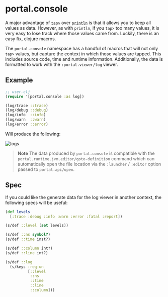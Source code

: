 # portal.console

A major advantage of [`tap>`](https://clojuredocs.org/clojure.core/tap%3E) over
[`println`](https://clojuredocs.org/clojure.core/println) is that it allows you
to keep all values as data. However, as with `println`, if you `tap>` too many
values, it is very easy to lose track where those values came from. Luckily,
there is an easy fix, clojure macros.

The `portal.console` namespace has a handful of macros that will not only `tap>`
values, but capture the context in which those values are tapped. This includes
source code, time and runtime information. Additionally, the data is formatted
to work with the `:portal.viewer/log` viewer.

## Example

```clojure
;; user.clj
(require '[portal.console :as log])

(log/trace ::trace)
(log/debug ::debug)
(log/info  ::info)
(log/warn  ::warn)
(log/error ::error)
```

Will produce the following:

![logs](https://user-images.githubusercontent.com/1986211/196558924-d07fa896-2550-427e-b437-9a6f83fba1fb.png)

> **Note**
> The data produced by `portal.console` is compatible with the
> `portal.runtime.jvm.editor/goto-definition` command which can automatically
> open the file location via the `:launcher` / `:editor` option passed to
> `portal.api/open`.

## Spec

If you could like the generate data for the log viewer in another context, the
following specs will be useful:

```clojure
(def levels
  [:trace :debug :info :warn :error :fatal :report])

(s/def ::level (set levels))

(s/def ::ns symbol?)
(s/def ::time inst?)

(s/def ::column int?)
(s/def ::line int?)

(s/def ::log
  (s/keys :req-un
          [::level
           ::ns
           ::time
           ::line
           ::column]))
```
